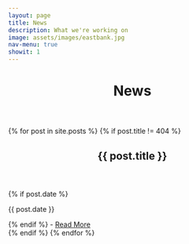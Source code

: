 ```yaml
---
layout: page
title: News
description: What we're working on
image: assets/images/eastbank.jpg
nav-menu: true
showit: 1
---
```


<!-- Main -->
<div id="main" class="alt">

<!-- One -->
<div class="inner">
		<header class="major">
			<h1>News</h1>
		</header>
</div>

<section id="two">
	<div class="inner">
	<span>
          {% for post in site.posts %}
	  {% if post.title != 404 %}
	  <header class="major">
	    <h2>{{ post.title }}</h2>
	  </header>
	  {% if post.date %}<p>{{ post.date }}</p>{% endif %} - <a href="{{ post.url }}">Read More</a>
	  <br />
	  {% endif %}
          {% endfor %}
	</span>
	</div>	
</section>

</div>
